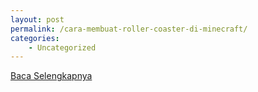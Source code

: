 ```yaml
---
layout: post
permalink: /cara-membuat-roller-coaster-di-minecraft/
categories:
    - Uncategorized
---
```


[Baca Selengkapnya](/06)